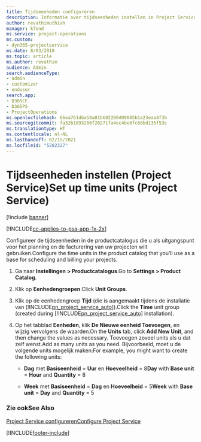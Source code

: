 ```yaml
---
title: Tijdseenheden configureren
description: Informatie over tijdseenheden instellen in Project Service
author: revathimuthiah
manager: kfend
ms.service: project-operations
ms.custom:
- dyn365-projectservice
ms.date: 8/03/2018
ms.topic: article
ms.author: revathim
audience: Admin
search.audienceType:
- admin
- customizer
- enduser
search.app:
- D365CE
- D365PS
- ProjectOperations
ms.openlocfilehash: 66ea761dba58a81b682280d09045b1a23eaa4f3b
ms.sourcegitcommit: fa32b1893286f20271fa4ec4be8fc68bd135f53c
ms.translationtype: HT
ms.contentlocale: nl-NL
ms.lasthandoff: 02/15/2021
ms.locfileid: "5282327"
---
```

# <a name="set-up-time-units-project-service"></a><span data-ttu-id="d35cc-103">Tijdseenheden instellen (Project Service)</span><span class="sxs-lookup"><span data-stu-id="d35cc-103">Set up time units (Project Service)</span></span>

[!include [banner](../includes/psa-now-project-operations.md)]

[!INCLUDE[cc-applies-to-psa-app-1x-2x](../includes/cc-applies-to-psa-app-1x-2x.md)]

<span data-ttu-id="d35cc-104">Configureer de tijdseenheden in de productcatalogus die u als uitgangspunt voor het planning en de facturering van uw projecten wilt gebruiken.</span><span class="sxs-lookup"><span data-stu-id="d35cc-104">Configure the time units in the product catalog that you’ll use as a base for scheduling and billing your projects.</span></span>  
  
1. <span data-ttu-id="d35cc-105">Ga naar **Instellingen > Productcatalogus**.</span><span class="sxs-lookup"><span data-stu-id="d35cc-105">Go to **Settings > Product Catalog**.</span></span>  
  
2. <span data-ttu-id="d35cc-106">Klik op **Eenhedengroepen**.</span><span class="sxs-lookup"><span data-stu-id="d35cc-106">Click **Unit Groups**.</span></span>  
  
3. <span data-ttu-id="d35cc-107">Klik op de eenhedengroep **Tijd** (die is aangemaakt tijdens de installatie van [!INCLUDE[pn_project_service_auto](../includes/pn-project-service-auto.md)]).</span><span class="sxs-lookup"><span data-stu-id="d35cc-107">Click the **Time** unit group (created during [!INCLUDE[pn_project_service_auto](../includes/pn-project-service-auto.md)] installation).</span></span>  
  
4. <span data-ttu-id="d35cc-108">Op het tabblad **Eenheden**, klik **De Nieuwe eenheid Toevoegen**, en wijzig vervolgens de waarden.</span><span class="sxs-lookup"><span data-stu-id="d35cc-108">On the **Units** tab, click **Add New Unit**, and then change the values as necessary.</span></span> <span data-ttu-id="d35cc-109">Toevoegen zoveel units als u dat zelf wenst.</span><span class="sxs-lookup"><span data-stu-id="d35cc-109">Add as many units as you need.</span></span> <span data-ttu-id="d35cc-110">Bijvoorbeeld, moet u de volgende units mogelijk maken:</span><span class="sxs-lookup"><span data-stu-id="d35cc-110">For example, you might want to create the following units:</span></span>  
  
   - <span data-ttu-id="d35cc-111">**Dag** met **Basiseenheid** = **Uur** en **Hoeveelheid** = 8</span><span class="sxs-lookup"><span data-stu-id="d35cc-111">**Day** with **Base unit** = **Hour** and **Quantity** = 8</span></span>  
  
   - <span data-ttu-id="d35cc-112">**Week** met **Basiseenheid** = **Dag** en **Hoeveelheid** = 5</span><span class="sxs-lookup"><span data-stu-id="d35cc-112">**Week** with **Base unit** = **Day** and **Quantity** = 5</span></span>  
  
### <a name="see-also"></a><span data-ttu-id="d35cc-113">Zie ook</span><span class="sxs-lookup"><span data-stu-id="d35cc-113">See Also</span></span>  
 [<span data-ttu-id="d35cc-114">Project Service configureren</span><span class="sxs-lookup"><span data-stu-id="d35cc-114">Configure Project Service</span></span>](../psa/configure.md)


[!INCLUDE[footer-include](../includes/footer-banner.md)]